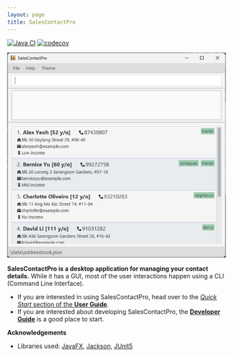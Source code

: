 ```yaml
---
layout: page
title: SalesContactPro
---
```


[![Java CI](https://github.com/AY2425S1-CS2103T-T17-4/tp/actions/workflows/gradle.yml/badge.svg)](https://github.com/AY2425S1-CS2103T-T17-4/tp/actions/workflows/gradle.yml)
[![codecov](https://codecov.io/gh/AY2425S1-CS2103T-T17-4/tp/graph/badge.svg?token=jrQDaNmeg1)](https://codecov.io/gh/AY2425S1-CS2103T-T17-4/tp)

![Ui](images/Ui.png)

**SalesContactPro is a desktop application for managing your contact details.** While it has a GUI, most of the user interactions happen using a CLI (Command Line Interface).

* If you are interested in using SalesContactPro, head over to the [_Quick Start_ section of the **User Guide**](UserGuide.html#quick-start).
* If you are interested about developing SalesContactPro, the [**Developer Guide**](DeveloperGuide.html) is a good place to start.


**Acknowledgements**

* Libraries used: [JavaFX](https://openjfx.io/), [Jackson](https://github.com/FasterXML/jackson), [JUnit5](https://github.com/junit-team/junit5)
